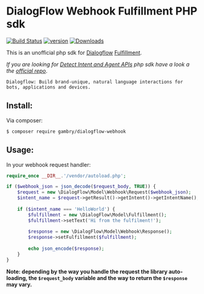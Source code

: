 DialogFlow Webhook Fulfillment PHP sdk
==============

[![Build Status](https://travis-ci.org/gambry/dialogflow-webhook.svg?branch=v2.x)](https://travis-ci.org/gambry/dialogflow-webhook)
[![version][packagist-version]][packagist-url]
[![Downloads][packagist-downloads]][packagist-url]

[packagist-url]: https://packagist.org/packages/gambry/dialogflow-webhook
[packagist-version]: https://img.shields.io/packagist/v/gambry/dialogflow-webhook.svg?style=flat
[packagist-downloads]: https://img.shields.io/packagist/dm/gambry/dialogflow-webhook.svg?style=flat

This is an unofficial php sdk for [Dialogflow][1] [Fulfillment][2].

_If you are looking for [Detect Intent and Agent APIs][3] php sdk have a look a the [official repo][4]_.

```
Dialogflow: Build brand-unique, natural language interactions for bots, applications and devices.
```

## Install:

Via composer:

```
$ composer require gambry/dialogflow-webhook
```

## Usage:

In your webhook request handler:
```php
require_once __DIR__.'/vendor/autoload.php';

if ($webhook_json = json_decode($request_body, TRUE)) {
    $request = new \DialogFlow\Model\Webhook\Request($webhook_json);
    $intent_name = $request->getResult()->getIntent()->getIntentName();
    
    if ($intent_name === 'HelloWorld') {
        $fulfillment = new \DialogFlow\Model\Fulfillment();
        $fulfillment->setText('Hi from the fulfilment!');
        
        $response = new \DialogFlow\Model\Webhook\Response();
        $response->setFulfillment($fulfillment);
        
        echo json_encode($response);
    }
}
```
**Note: depending by the way you handle the request the library auto-loading, the `$request_body` variable and the way to return the `$response` may vary.**

[1]: https://dialogflow.com
[2]: https://dialogflow.com/docs/sdks#fulfillment
[3]: https://dialogflow.com/docs/sdks#detect_intent_and_agent_apis
[4]: https://github.com/GoogleCloudPlatform/google-cloud-php-dialogflow